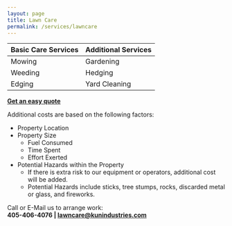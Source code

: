 ```yaml
---
layout: page
title: Lawn Care
permalink: /services/lawncare
---
```


| Basic Care Services | Additional Services |
|---------------------|---------------------|
| Mowing              | Gardening           |
| Weeding             | Hedging             |
| Edging              | Yard Cleaning       |


[**Get an easy quote**](http://portal.kunindustries.com/services/lawncare/quote.php)

Additional costs are based on the following factors:
- Property Location
- Property Size
  - Fuel Consumed
  - Time Spent
  - Effort Exerted
- Potential Hazards within the Property
  - If there is extra risk to our equipment or operators, additional cost will be added.
  - Potential Hazards include sticks, tree stumps, rocks, discarded metal or glass, and fireworks.
  
Call or E-Mail us to arrange work:  
**405-406-4076 | [lawncare@kunindustries.com](mailto:lawncare@kunindustries.com)**
